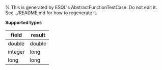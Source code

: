 % This is generated by ESQL's AbstractFunctionTestCase. Do not edit it. See ../README.md for how to regenerate it.

**Supported types**

| field | result |
| --- | --- |
| double | double |
| integer | long |
| long | long |


